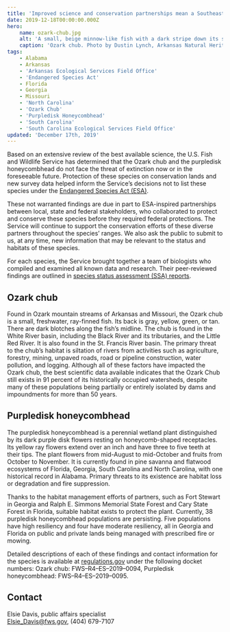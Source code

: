 ```yaml
---
title: 'Improved science and conservation partnerships mean a Southeastern fish and flowering plant do not need Endangered Species Act protections'
date: 2019-12-18T00:00:00.000Z
hero:
    name: ozark-chub.jpg
    alt: 'A small, beige minnow-like fish with a dark stripe down its side'
    caption: 'Ozark chub. Photo by Dustin Lynch, Arkansas Natural Heritage Comission.'
tags:
    - Alabama
    - Arkansas
    - 'Arkansas Ecological Services Field Office'
    - 'Endangered Species Act'
    - Florida
    - Georgia
    - Missouri
    - 'North Carolina'
    - 'Ozark Chub'
    - 'Purpledisk Honeycombhead'
    - 'South Carolina'
    - 'South Carolina Ecological Services Field Office'
updated: 'December 17th, 2019'
---
```


Based on an extensive review of the best available science, the U.S. Fish and Wildlife Service has determined that the Ozark chub and the purpledisk honeycombhead do not face the threat of extinction now or in the foreseeable future. Protection of these species on conservation lands and new survey data helped inform the Service’s decisions not to list these species under the [Endangered Species Act (ESA)](/endangered-species-act/).

These not warranted findings are due in part to ESA-inspired partnerships between local, state and federal stakeholders, who collaborated to protect and conserve these species before they required federal protections. The Service will continue to support the conservation efforts of these diverse partners throughout the species’ ranges. We also ask the public to submit to us, at any time, new information that may be relevant to the status and habitats of these species.

For each species, the Service brought together a team of biologists who compiled and examined all known data and research. Their peer-reviewed findings are outlined in [species status assessment (SSA) reports](/endangered-species-act/species-status-assessments/).

## Ozark chub

Found in Ozark mountain streams of Arkansas and Missouri, the Ozark chub is a small, freshwater, ray-finned fish. Its back is gray, yellow, green, or tan. There are dark blotches along the fish’s midline. The chub is found in the White River basin, including the Black River and its tributaries, and the Little Red River. It is also found in the St. Francis River basin. The primary threat to the chub’s habitat is siltation of rivers from activities such as agriculture, forestry, mining, unpaved roads, road or pipeline construction, water pollution, and logging. Although all of these factors have impacted the Ozark chub, the best scientific data available indicates that the Ozark Chub still exists in 91 percent of its historically occupied watersheds, despite many of these populations being partially or entirely isolated by dams and impoundments for more than 50 years.

## Purpledisk honeycombhead

The purpledisk honeycombhead is a perennial wetland plant distinguished by its dark purple disk flowers resting on honeycomb-shaped receptacles. Its yellow ray flowers extend over an inch and have three to five teeth at their tips. The plant flowers from mid-August to mid-October and fruits from October to November. It is currently found in pine savanna and flatwood ecosystems of Florida, Georgia, South Carolina and North Carolina, with one historical record in Alabama. Primary threats to its existence are habitat loss or degradation and fire suppression.

Thanks to the habitat management efforts of partners, such as Fort Stewart in Georgia and Ralph E. Simmons Memorial State Forest and Cary State Forest in Florida, suitable habitat exists to protect the plant. Currently, 38 purpledisk honeycombhead populations are persisting. Five populations have high resiliency and four have moderate resiliency, all in Georgia and Florida on public and private lands being managed with prescribed fire or mowing.

Detailed descriptions of each of these findings and contact information for the species is available at [regulations.gov](https://www.regulations.gov) under the following docket numbers: Ozark chub: FWS–R4–ES–2019–0094,  Purpledisk honeycombhead: FWS–R4–ES–2019–0095.

## Contact

Elsie Davis, public affairs specialist  
[Elsie_Davis@fws.gov](mailto:Elsie_Davis@fws.gov), (404) 679-7107